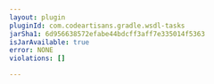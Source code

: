 ```yaml
---
layout: plugin
pluginId: com.codeartisans.gradle.wsdl-tasks
jarSha1: 6d956638572efabe44bdcff3aff7e335014f5363
isJarAvailable: true
error: NONE
violations: []

---
```

